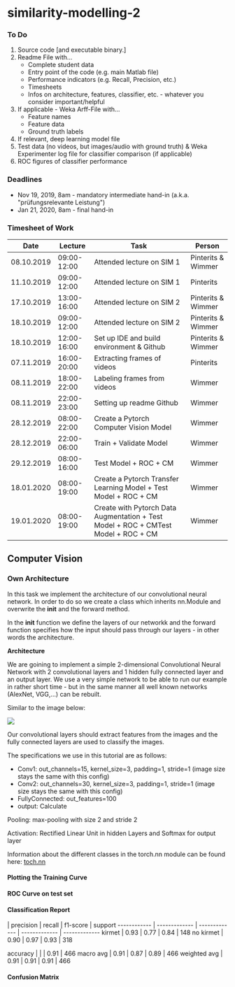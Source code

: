 # similarity-modelling-2

### To Do
1. Source code [and executable binary.]
2. Readme File with...
    * Complete student data
     * Entry point of the code (e.g. main Matlab file)
     * Performance indicators (e.g. Recall, Precision, etc.)
     * Timesheets
     * Infos on architecture, features, classifier, etc. - whatever you consider important/helpful
3. If applicable - Weka Arff-File with...
     * Feature names
     * Feature data
     * Ground truth labels
4. If relevant, deep learning model file
5. Test data (no videos, but images/audio with ground truth) & Weka Experimenter log file for classifier comparison (if applicable)
6. ROC figures of classifier performance

### Deadlines
* Nov 19, 2019, 8am - mandatory intermediate hand-in (a.k.a. "prüfungsrelevante Leistung")
* Jan 21, 2020, 8am - final hand-in


### Timesheet of Work

Date | Lecture | Task | Person
------------ | -------------  | ------------- | -------------
08.10.2019 | 09:00-12:00 | Attended lecture on SIM 1 | Pinterits & Wimmer
11.10.2019 | 09:00-12:00 | Attended lecture on SIM 1 | Pinterits
17.10.2019 | 13:00-16:00 | Attended lecture on SIM 2 | Pinterits & Wimmer
18.10.2019 | 09:00-12:00 | Attended lecture on SIM 2 | Pinterits & Wimmer
18.10.2019 | 12:00-16:00 | Set up IDE and build environment & Github | Pinterits & Wimmer
07.11.2019 | 16:00-20:00 | Extracting frames of videos | Pinterits
08.11.2019 | 18:00-22:00 | Labeling frames from videos | Wimmer
08.11.2019 | 22:00-23:00 | Setting up readme Github | Wimmer
28.12.2019 | 08:00-22:00 | Create a Pytorch Computer Vision Model | Wimmer
28.12.2019 | 22:00-06:00 | Train + Validate Model | Wimmer
29.12.2019 | 08:00-16:00 | Test Model + ROC + CM | Wimmer
18.01.2020 | 08:00-19:00 | Create a Pytorch Transfer Learning Model + Test Model + ROC + CM | Wimmer
19.01.2020 | 08:00-19:00 | Create with Pytorch Data Augmentation  + Test Model + ROC + CMTest Model + ROC + CM | Wimmer

## Computer Vision

### Own Architecture

In this task we implement the architecture of our convolutional neural network. In order to do so we create a class which inherits nn.Module and overwrite the __init__ and the forward method.

In the __init__ function we define the layers of our networkk and the forward function specifies how the input should pass through our layers - in other words the architecture.



 

**Architecture**

We are goining to implement a simple 2-dimensional Convolutional Neural Network with 2 convolutional layers and 1 hidden fully connected layer and an output layer. We use a very simple network to be able to run our example in rather short time - but in the same manner all well known networks (AlexNet, VGG,...) can be rebuilt.

Similar to the image below:

<img src="https://miro.medium.com/max/1000/1*cPAmSB9nziZPI73VC5HAHg.png">

Our convolutional layers should extract features from the images and the fully connected layers are used to classify the images.

The specifications we use in this tutorial are as follows:
* Conv1: out_channels=15, kernel_size=3, padding=1, stride=1 (image size stays the same with this config)
* Conv2: out_channels=30, kernel_size=3, padding=1, stride=1 (image size stays the same with this config)
* FullyConnected: out_features=100
* output: Calculate 

Pooling: max-pooling with size 2 and stride 2

Activation: Rectified Linear Unit in hidden Layers and Softmax for output layer

Information about the different classes in the torch.nn module can be found here: <a href=https://pytorch.org/docs/stable/nn.html>toch.nn</a>

#### Plotting the Training Curve

#### ROC Curve on test set

#### Classification Report

  | precision | recall | f1-score | support
------------ | -------------  | ------------- | ------------- | -------------
kirmet | 0.93 | 0.77 | 0.84 | 148
no kirmet | 0.90 | 0.97 | 0.93 | 318

accuracy |   |   | 0.91 | 466
macro avg | 0.91 | 0.87 | 0.89 | 466
weighted avg | 0.91 | 0.91 | 0.91 | 466

#### Confusion Matrix

#### 
